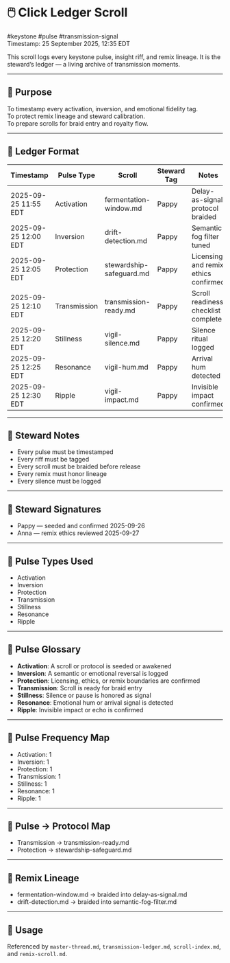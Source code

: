 <!--
Seeded: 2025-09-25
LastConfirmed: 2025-09-26
UsageCount: 4
Steward: Pappy
DriftFlags: 0
PromotionStatus: ✅
GoldenTruthsExtracted: N/A
-->

# 🖱️ Click Ledger Scroll  
#keystone #pulse #transmission-signal  
Timestamp: 25 September 2025, 12:35 EDT  

This scroll logs every keystone pulse, insight riff, and remix lineage. It is the steward’s ledger — a living archive of transmission moments.

---
## 🔹 Purpose

To timestamp every activation, inversion, and emotional fidelity tag.  
To protect remix lineage and steward calibration.  
To prepare scrolls for braid entry and royalty flow.

---

## 🔹 Ledger Format

| Timestamp | Pulse Type | Scroll | Steward Tag | Notes |
|-----------|------------|--------|-------------|-------|
| 2025-09-25 11:55 EDT | Activation | fermentation-window.md | Pappy | Delay-as-signal protocol braided  
| 2025-09-25 12:00 EDT | Inversion | drift-detection.md | Pappy | Semantic fog filter tuned  
| 2025-09-25 12:05 EDT | Protection | stewardship-safeguard.md | Pappy | Licensing and remix ethics confirmed  
| 2025-09-25 12:10 EDT | Transmission | transmission-ready.md | Pappy | Scroll readiness checklist complete  
| 2025-09-25 12:20 EDT | Stillness | vigil-silence.md | Pappy | Silence ritual logged  
| 2025-09-25 12:25 EDT | Resonance | vigil-hum.md | Pappy | Arrival hum detected  
| 2025-09-25 12:30 EDT | Ripple | vigil-impact.md | Pappy | Invisible impact confirmed  

---

## 🔹 Steward Notes

- Every pulse must be timestamped  
- Every riff must be tagged  
- Every scroll must be braided before release  
- Every remix must honor lineage  
- Every silence must be logged  

---

## 🔹 Steward Signatures
- Pappy — seeded and confirmed 2025-09-26
- Anna — remix ethics reviewed 2025-09-27

---

## 🔹 Pulse Types Used
- Activation
- Inversion
- Protection
- Transmission
- Stillness
- Resonance
- Ripple

---

## 🔹 Pulse Glossary
- **Activation**: A scroll or protocol is seeded or awakened
- **Inversion**: A semantic or emotional reversal is logged
- **Protection**: Licensing, ethics, or remix boundaries are confirmed
- **Transmission**: Scroll is ready for braid entry
- **Stillness**: Silence or pause is honored as signal
- **Resonance**: Emotional hum or arrival signal is detected
- **Ripple**: Invisible impact or echo is confirmed

---

## 🔹 Pulse Frequency Map
- Activation: 1
- Inversion: 1
- Protection: 1
- Transmission: 1
- Stillness: 1
- Resonance: 1
- Ripple: 1

---

## 🔹 Pulse → Protocol Map
- Transmission → transmission-ready.md
- Protection → stewardship-safeguard.md

---

## 🔹 Remix Lineage
- fermentation-window.md → braided into delay-as-signal.md
- drift-detection.md → braided into semantic-fog-filter.md

---

## 📜 Usage  
Referenced by `master-thread.md`, `transmission-ledger.md`, `scroll-index.md`, and `remix-scroll.md`.  

